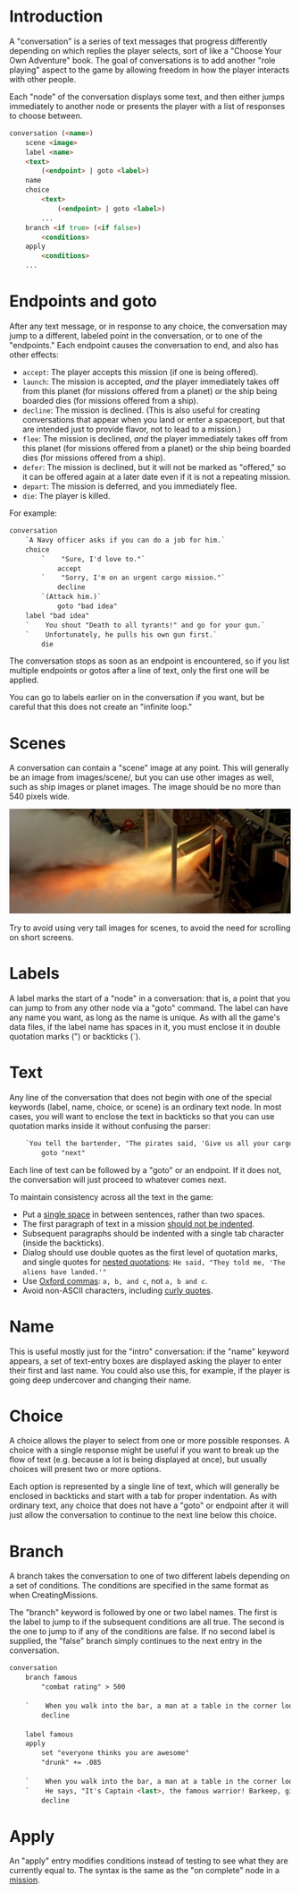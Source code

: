 # Introduction #

A "conversation" is a series of text messages that progress differently depending on which replies the player selects, sort of like a "Choose Your Own Adventure" book. The goal of conversations is to add another "role playing" aspect to the game by allowing freedom in how the player interacts with other people.

Each "node" of the conversation displays some text, and then either jumps immediately to another node or presents the player with a list of responses to choose between.

```html
conversation (<name>)
    scene <image>
    label <name>
    <text>
        (<endpoint> | goto <label>)
    name
    choice
        <text>
            (<endpoint> | goto <label>)
        ...
    branch <if true> (<if false>)
        <conditions>
    apply
        <conditions>
    ...
```

# Endpoints and goto #

After any text message, or in response to any choice, the conversation may jump to a different, labeled point in the conversation, or to one of the "endpoints." Each endpoint causes the conversation to end, and also has other effects:

* `accept`: The player accepts this mission (if one is being offered).
* `launch`: The mission is accepted, _and_ the player immediately takes off from this planet (for missions offered from a planet) or the ship being boarded dies (for missions offered from a ship).
* `decline`: The mission is declined. (This is also useful for creating conversations that appear when you land or enter a spaceport, but that are intended just to provide flavor, not to lead to a mission.)
* `flee`: The mission is declined, _and_ the player immediately takes off from this planet (for missions offered from a planet) or the ship being boarded dies (for missions offered from a ship).
* `defer`: The mission is declined, but it will not be marked as "offered," so it can be offered again at a later date even if it is not a repeating mission.
* `depart`: The mission is deferred, and you immediately flee.
* `die`: The player is killed.

For example:

```html
conversation
    `A Navy officer asks if you can do a job for him.`
    choice
        `    "Sure, I'd love to."`
            accept
        `    "Sorry, I'm on an urgent cargo mission."`
            decline
        `(Attack him.)`
            goto "bad idea"
    label "bad idea"
    `    You shout "Death to all tyrants!" and go for your gun.`
    `    Unfortunately, he pulls his own gun first.`
        die
```

The conversation stops as soon as an endpoint is encountered, so if you list multiple endpoints or gotos after a line of text, only the first one will be applied.

You can go to labels earlier on in the conversation if you want, but be careful that this does not create an "infinite loop."

# Scenes #

A conversation can contain a "scene" image at any point. This will generally be an image from images/scene/, but you can use other images as well, such as ship images or planet images. The image should be no more than 540 pixels wide.

![](https://raw.githubusercontent.com/endless-sky/endless-sky/master/images/scene/engine.jpg)

Try to avoid using very tall images for scenes, to avoid the need for scrolling on short screens.

# Labels #

A label marks the start of a "node" in a conversation: that is, a point that you can jump to from any other node via a "goto" command. The label can have any name you want, as long as the name is unique. As with all the game's data files, if the label name has spaces in it, you must enclose it in double quotation marks (") or backticks (`).

# Text #

Any line of the conversation that does not begin with one of the special keywords (label, name, choice, or scene) is an ordinary text node. In most cases, you will want to enclose the text in backticks so that you can use quotation marks inside it without confusing the parser:

```html
    `You tell the bartender, "The pirates said, 'Give us all your cargo!'"`
        goto "next"
```

Each line of text can be followed by a "goto" or an endpoint. If it does not, the conversation will just proceed to whatever comes next.

To maintain consistency across all the text in the game:

* Put a [single space](https://en.wikipedia.org/wiki/Sentence_spacing) in between sentences, rather than two spaces.
* The first paragraph of text in a mission [should not be indented](http://www.interpretationbydesign.com/?p=5125).
* Subsequent paragraphs should be indented with a single tab character (inside the backticks).
* Dialog should use double quotes as the first level of quotation marks, and single quotes for [nested quotations](https://en.wikipedia.org/wiki/Nested_quotation): `He said, "They told me, 'The aliens have landed.'"`
* Use [Oxford commas](https://en.wikipedia.org/wiki/Serial_comma): `a, b, and c`, not `a, b and c`.
* Avoid non-ASCII characters, including [curly quotes](https://en.wikipedia.org/wiki/Quotation_mark#Quotation_marks_in_English).

# Name #

This is useful mostly just for the "intro" conversation: if the "name" keyword appears, a set of text-entry boxes are displayed asking the player to enter their first and last name. You could also use this, for example, if the player is going deep undercover and changing their name.

# Choice #

A choice allows the player to select from one or more possible responses. A choice with a single response might be useful if you want to break up the flow of text (e.g. because a lot is being displayed at once), but usually choices will present two or more options.

Each option is represented by a single line of text, which will generally be enclosed in backticks and start with a tab for proper indentation. As with ordinary text, any choice that does not have a "goto" or endpoint after it will just allow the conversation to continue to the next line below this choice.

# Branch #

A branch takes the conversation to one of two different labels depending on a set of conditions. The conditions are specified in the same format as when CreatingMissions.

The "branch" keyword is followed by one or two label names. The first is the label to jump to if the subsequent conditions are all true. The second is the one to jump to if any of the conditions are false. If no second label is supplied, the "false" branch simply continues to the next entry in the conversation.

```html
conversation
    branch famous
        "combat rating" > 500
    
    `    When you walk into the bar, a man at a table in the corner looks up, but does not recognize you.`
        decline
    
    label famous
    apply
        set "everyone thinks you are awesome"
        "drunk" += .085
    
    `    When you walk into the bar, a man at a table in the corner looks up and sees you.`
    `    He says, "It's Captain <last>, the famous warrior! Barkeep, give <first> a drink on my tab."`
        decline
```

# Apply #

An "apply" entry modifies conditions instead of testing to see what they are currently equal to. The syntax is the same as the "on complete" node in a [mission](CreatingMissions).